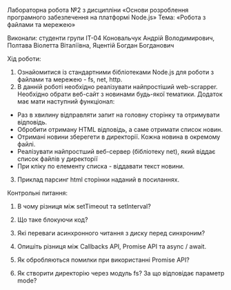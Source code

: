 Лабораторна робота №2 
з дисципліни «Основи розроблення програмного забезпечення на платформі Node.js» 
Тема: «Робота з файлами та мережею»

Виконали: студенти групи ІТ-04 Коновальчук Андрій Володимирович, Полтава Віолетта Віталіївна, Яцентій Богдан Богданович

Хід роботи:
1. Ознайомитися  із стандартними бібліотеками Node.js для роботи з файлами та мережею - fs, net, http. 
2. В данній роботі необхідно реалізувати найпростіший web-scrapper. Необхідно обрати веб-сайт з новинами будь-якої тематики. Додаток має мати наступний функціонал:
- Раз в хвилину відправляти запит на головну сторінку та отримувати відповідь. 
- Обробити отриману HTML відповідь, а саме отримати список новин.
- Отримані новини зберегети в директорії. Кожна новина в окремому файлі. 
- Реалізувати найпростший веб-сервер (бібліотеку net), який віддає список файлів у директорії 
- При кліку по елементу списка - віддавати текст новини.
3. Приклад парсинг html сторінки наданий в посиланнях.

Контрольні питання:
1. В чому різниця між setTimeout та setInterval?


2. Що таке блокуючи код? 


3. Які переваги асинхронного читання з диску перед синхроним? 


4. Опишіть різниця між Callbacks API, Promise API та async / await. 


5. Як обробляються помилки при використанні Promise API? 


6. Як cтворити директорію через модуль fs? За що відповідає параметр mode? 

